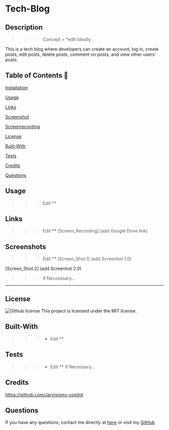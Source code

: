 # Tech-Blog

## Description

>>> Concept = *edit
>>> Ideally

This is a tech blog where developers can create an account, log in, create posts, edit posts, delete posts, comment on posts, and view other users' posts.
  
  ## Table of Contents 📖
  
  [Installation](#installation)

  [Usage](#usage)

  [Links](#Links)

  [Screenshot](#Screenshot)

  [Screenrecording](#ScreenRecording)

  [License](#license)

  [Built-With](#Built-With)

  [Tests](#tests) 

  [Credits](#credits)

  [Questions](#questions)
  
  ## Usage 

>>> Edit **

## Links

>>> Edit **
[Screen_Recording] (add Google Drive link)

## Screenshots

>>> Edit **
[Screen_Shot.1] (add Screenhot 1.0)

[Screen_Shot.2] (add Screenhot 2.0)

>>> If Neccessary... 

______________________________________________________________________________

## License

   ![Github license](https://img.shields.io/badge/license-MIT-blue.svg)
  This project is licensed under the MIT license.
  
## Built-With

>>> - Edit ** 

## Tests 

>>> - Edit ** If Necessary... 


## Credits 

https://github.com/Jarvisismy-copilot

 ## Questions 
  
  If you have any questions, contact me directly at [here](mailto:Chelseajarvis3301@icloud.com)
  or visit my [GitHub](https://github.com/Jarvisismy-copilot)

